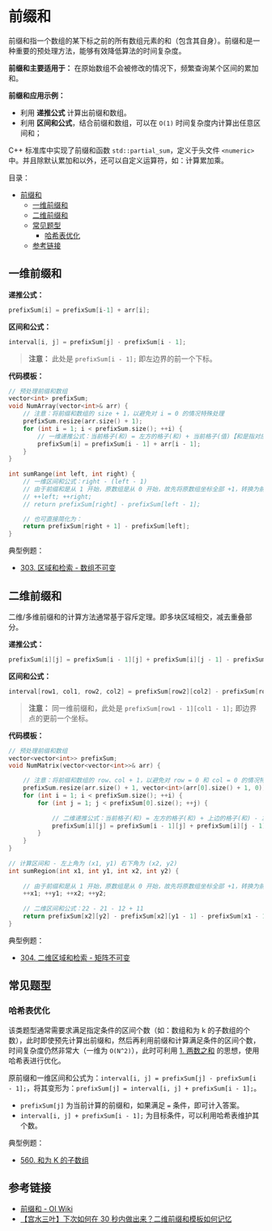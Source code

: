 # 前缀和

前缀和指一个数组的某下标之前的所有数组元素的和（包含其自身）。前缀和是一种重要的预处理方法，能够有效降低算法的时间复杂度。

**前缀和主要适用于：** 在原始数组不会被修改的情况下，频繁查询某个区间的累加和。

**前缀和应用示例：**

* 利用 **递推公式** 计算出前缀和数组。
* 利用 **区间和公式**，结合前缀和数组，可以在 `O(1)` 时间复杂度内计算出任意区间和；

C++ 标准库中实现了前缀和函数 `std::partial_sum`，定义于头文件 `<numeric>` 中。并且除默认累加和以外，还可以自定义运算符，如：计算累加乘。

目录：

- [前缀和](#前缀和)
  - [一维前缀和](#一维前缀和)
  - [二维前缀和](#二维前缀和)
  - [常见题型](#常见题型)
    - [哈希表优化](#哈希表优化)
  - [参考链接](#参考链接)

## 一维前缀和

**递推公式：**

```C++
prefixSum[i] = prefixSum[i-1] + arr[i];
```

**区间和公式：**

```C++
interval[i, j] = prefixSum[j] - prefixSum[i - 1];
```

> **注意：** 此处是 `prefixSum[i - 1];` 即左边界的前一个下标。

**代码模板：**

```C++
// 预处理前缀和数组
vector<int> prefixSum;
void NumArray(vector<int>& arr) {
    // 注意：将前缀和数组的 size + 1，以避免对 i = 0 的情况特殊处理
    prefixSum.resize(arr.size() + 1);
    for (int i = 1; i < prefixSum.size(); ++i) {
        // 一维递推公式：当前格子(和) = 左方的格子(和) + 当前格子(值)【和是指对应的前缀和，值是指原数组中的值】
        prefixSum[i] = prefixSum[i - 1] + arr[i - 1];
    }
}
    
int sumRange(int left, int right) {
    // 一维区间和公式：right - (left - 1)
    // 由于前缀和是从 1 开始，原数组是从 0 开始，故先将原数组坐标全部 +1，转换为前缀和坐标
    // ++left; ++right;
    // return prefixSum[right] - prefixSum[left - 1];

    // 也可直接简化为：
    return prefixSum[right + 1] - prefixSum[left];
}
```

典型例题：

* [303. 区域和检索 - 数组不可变](https://leetcode-cn.com/problems/range-sum-query-immutable/)

## 二维前缀和

二维/多维前缀和的计算方法通常基于容斥定理。即多块区域相交，减去重叠部分。

**递推公式：**

```C++
prefixSum[i][j] = prefixSum[i - 1][j] + prefixSum[i][j - 1] - prefixSum[i - 1][j - 1] + arr[i][j];
```

**区间和公式：**

```C++
interval[row1, col1, row2, col2] = prefixSum[row2][col2] - prefixSum[row2][col1 - 1] - prefixSum[row1 - 1][col2] + prefixSum[row1 - 1][col1 - 1];
```

> **注意：** 同一维前缀和，此处是 `prefixSum[row1 - 1][col1 - 1];` 即边界点的更前一个坐标。

**代码模板：**

```C++
// 预处理前缀和数组
vector<vector<int>> prefixSum;
void NumMatrix(vector<vector<int>>& arr) {

    // 注意：将前缀和数组的 row、col + 1，以避免对 row = 0 和 col = 0 的情况特殊处理
    prefixSum.resize(arr.size() + 1, vector<int>(arr[0].size() + 1, 0));
    for (int i = 1; i < prefixSum.size(); ++i) {
        for (int j = 1; j < prefixSum[0].size(); ++j) {
            
            // 二维递推公式：当前格子(和) = 左方的格子(和) + 上边的格子(和) - 左上角的格子(和) + 当前格子(值)【和是指对应的前缀和，值是指原数组中的值】
            prefixSum[i][j] = prefixSum[i - 1][j] + prefixSum[i][j - 1] - prefixSum[i - 1][j - 1] + arr[i - 1][j - 1];
        }
    }
}
    
// 计算区间和 - 左上角为 (x1, y1) 右下角为 (x2, y2)
int sumRegion(int x1, int y1, int x2, int y2) {
    
    // 由于前缀和是从 1 开始，原数组是从 0 开始，故先将原数组坐标全部 +1，转换为前缀和坐标
    ++x1; ++y1; ++x2; ++y2;
    
    // 二维区间和公式：22 - 21 - 12 + 11
    return prefixSum[x2][y2] - prefixSum[x2][y1 - 1] - prefixSum[x1 - 1][y2] + prefixSum[x1 - 1][y1 - 1];
}
```

典型例题：

* [304. 二维区域和检索 - 矩阵不可变](https://leetcode-cn.com/problems/range-sum-query-2d-immutable/)

## 常见题型

### 哈希表优化

该类题型通常需要求满足指定条件的区间个数（如：数组和为 k 的子数组的个数），此时即使预先计算出前缀和，然后再利用前缀和计算满足条件的区间个数，时间复杂度仍然非常大（一维为 `O(N^2)`），此时可利用 [1. 两数之和](https://leetcode-cn.com/problems/two-sum/) 的思想，使用哈希表进行优化。

原前缀和一维区间和公式为：`interval[i, j] = prefixSum[j] - prefixSum[i - 1];`，将其变形为：`prefixSum[j] = interval[i, j] + prefixSum[i - 1];`。

* `prefixSum[j]` 为当前计算的前缀和，如果满足 `=` 条件，即可计入答案。
* `interval[i, j] + prefixSum[i - 1];` 为目标条件，可以利用哈希表维护其个数。

典型例题：

* [560. 和为 K 的子数组](https://leetcode-cn.com/problems/subarray-sum-equals-k/)

## 参考链接

* [前缀和 - OI Wiki](https://oi-wiki.org/basic/prefix-sum/#_1)
* [【宫水三叶】下次如何在 30 秒内做出来？二维前缀和模板如何记忆](https://leetcode-cn.com/problems/range-sum-query-2d-immutable/solution/xia-ci-ru-he-zai-30-miao-nei-zuo-chu-lai-ptlo/)
